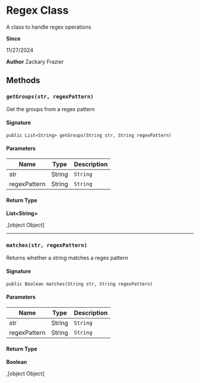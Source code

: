 # Regex Class

A class to handle regex operations

**Since** 

11/27/2024

**Author** Zackary Frazier

## Methods
### `getGroups(str, regexPattern)`

Get the groups from a regex pattern

#### Signature
```apex
public List<String> getGroups(String str, String regexPattern)
```

#### Parameters
| Name | Type | Description |
|------|------|-------------|
| str | String | `String` |
| regexPattern | String | `String` |

#### Return Type
**List&lt;String&gt;**

,[object Object]

---

### `matches(str, regexPattern)`

Returns whether a string matches a regex pattern

#### Signature
```apex
public Boolean matches(String str, String regexPattern)
```

#### Parameters
| Name | Type | Description |
|------|------|-------------|
| str | String | `String` |
| regexPattern | String | `String` |

#### Return Type
**Boolean**

,[object Object]